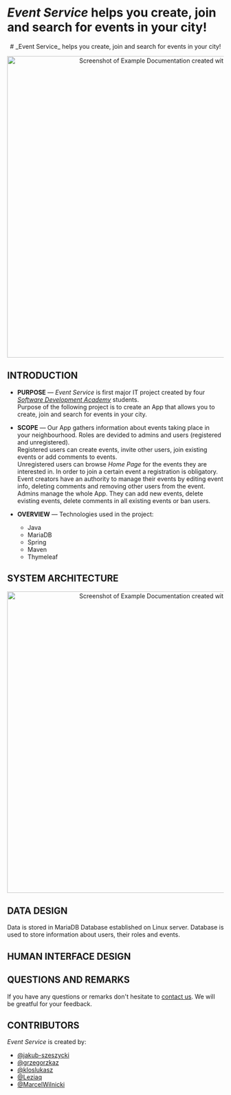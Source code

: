 # _Event Service_ helps you create, join and search for events in your city!

<p align="center"># _Event Service_ helps you create, join and search for events in your city!</p>

<p align="center"><img src="https://i.imgur.com/NL6irED.png" width=700 alt="Screenshot of Example Documentation created with Slate"></p>


INTRODUCTION
------------

* **PURPOSE** — _Event Service_ is first major IT project created by four [_Software Development Academy_](https://sdacademy.dev/) students.  
Purpose of the following project is to create an App that allows you to create, join and search for events in your city.

* **SCOPE** — Our App gathers information about events taking place in your neighbourhood. Roles are devided to admins and users (registered and unregistered).  
Registered users can create events, invite other users, join existing events or add comments to events.  
Unregistered users can browse _Home Page_ for the events they are interested in. In order to join a certain event a registration is obligatory.  
Event creators have an authority to manage their events by editing event info, deleting comments and removing other users from the event.  
Admins manage the whole App. They can add new events, delete evisting events, delete comments in all existing events or ban users.

* **OVERVIEW** — Technologies used in the project:  
    - Java
    - MariaDB
    - Spring
    - Maven
    - Thymeleaf


SYSTEM ARCHITECTURE
------------
<p align="center"><img src="https://i.imgur.com/7SorcFb.jpg" width=700 alt="Screenshot of Example Documentation created with Slate"></p>

DATA DESIGN
------------
Data is stored in MariaDB Database established on Linux server. Database is used to store information about users, their roles and events. 

HUMAN INTERFACE DESIGN
------------

QUESTIONS AND REMARKS
------------
If you have any questions or remarks don't hesitate to [contact us](https://github.com/grzegorzkaz/EventService/issues). We will be greatful for your feedback.

CONTRIBUTORS
------------
_Event Service_ is created by:
  - [@jakub-szeszycki](https://github.com/jakub-szeszycki)
  - [@grzegorzkaz](https://github.com/grzegorzkaz)
  - [@kloslukasz](https://github.com/kloslukasz)
  - [@Leziaq](https://github.com/Leziaq)
  - [@MarcelWilnicki](https://github.com/MarcelWilnicki)